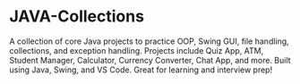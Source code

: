 # JAVA-Collections
A collection of core Java projects to practice OOP, Swing GUI, file handling, collections, and exception handling. Projects include Quiz App, ATM, Student Manager, Calculator, Currency Converter, Chat App, and more. Built using Java, Swing, and VS Code. Great for learning and interview prep!
